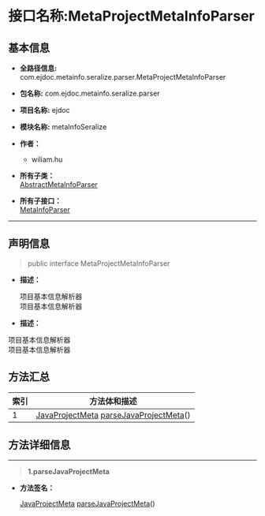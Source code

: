 # 接口名称:MetaProjectMetaInfoParser

## 基本信息

* **全路径信息:** com.ejdoc.metainfo.seralize.parser.MetaProjectMetaInfoParser
* **包名称:** com.ejdoc.metainfo.seralize.parser
* **项目名称:** ejdoc
* **模块名称:** metaInfoSeralize




* **作者：** 

   - wiliam.hu




* **所有子类：**  
[AbstractMetaInfoParser](/metaInfoSeralize/com/ejdoc/metainfo/seralize/parser/impl/AbstractMetaInfoParser.md)
* **所有子接口：**  
[MetaInfoParser](/metaInfoSeralize/com/ejdoc/metainfo/seralize/parser/MetaInfoParser.md)
---

## 声明信息
> public interface MetaProjectMetaInfoParser     


* **描述：** 

  项目基本信息解析器<br>
项目基本信息解析器

* **描述：** 

项目基本信息解析器<br>项目基本信息解析器






## 方法汇总

|   索引  |    方法体和描述   |
| ---- | ---- |
|1|[JavaProjectMeta](/metaInfoSeralize/com/ejdoc/metainfo/seralize/model/JavaProjectMeta.md) [parseJavaProjectMeta](#innerlink-parsejavaprojectmeta)()   <br/>|








## 方法详细信息

---
> **1.<span id="innerlink-parsejavaprojectmeta">parseJavaProjectMeta</span>**

* **方法签名：** 

  [JavaProjectMeta](/metaInfoSeralize/com/ejdoc/metainfo/seralize/model/JavaProjectMeta.md) [parseJavaProjectMeta](#parsejavaprojectmeta)()   







